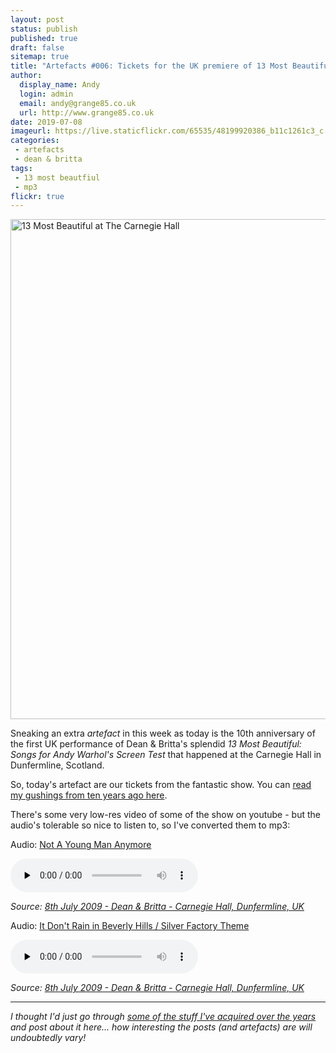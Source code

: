 ```yaml
---
layout: post
status: publish
published: true
draft: false
sitemap: true
title: "Artefacts #006: Tickets for the UK premiere of 13 Most Beautiful"
author:
  display_name: Andy
  login: admin
  email: andy@grange85.co.uk
  url: http://www.grange85.co.uk
date: 2019-07-08
imageurl: https://live.staticflickr.com/65535/48199920386_b11c1261c3_c.jpg
categories:
 - artefacts
 - dean & britta
tags:
 - 13 most beautfiul
 - mp3
flickr: true
---
```

<a data-flickr-embed="true"  href="https://www.flickr.com/photos/grange85/48199920386/in/dateposted/" title="13 Most Beautiful at The Carnegie Hall"><img src="https://live.staticflickr.com/65535/48199920386_b11c1261c3_c.jpg" width="800" height="800" alt="13 Most Beautiful at The Carnegie Hall"></a>

Sneaking an extra _artefact_ in this week as today is the 10th anniversary of the first UK performance of Dean & Britta's splendid _13 Most Beautiful: Songs for Andy Warhol's Screen Test_ that happened at the Carnegie Hall in Dunfermline, Scotland.

So, today's artefact are our tickets from the fantastic show. You can [read my gushings from ten years ago here](/2009/07/09/13-most-beautiful-at-the-carnegie-hall-in-dunfermline/).

There's some very low-res video of some of the show on youtube - but the audio's tolerable so nice to listen to, so I've converted them to mp3:

<div class="well">
  <p class="audio">Audio: <a href="https://media.fullofwishes.co.uk/07-dean_and_britta/audio/2009-07-08-13mb-carnegie-hall-not-a-young-man.mp3">Not A Young Man Anymore</a></p>
  <audio controls="controls" preload="none" src="https://media.fullofwishes.co.uk/07-dean_and_britta/audio/2009-07-08-13mb-carnegie-hall-not-a-young-man.mp3"></audio>
  <p class="source small text-right"><em>Source: <a href="https://www.fullofwishes.co.uk/database/dean-and-britta/shows/2009/2009-07-08-dean-britta-carnegie-hall-dunfermline-uk/">8th July 2009 - Dean & Britta - Carnegie Hall, Dunfermline, UK</a></em></p>
</div>


<div class="well">
  <p class="audio">Audio: <a href="https://media.fullofwishes.co.uk/07-dean_and_britta/audio/2009-07-08-13mb-carnegie-hall-beverly-hills-silver-factory.mp3">It Don't Rain in Beverly Hills / Silver Factory Theme</a></p>
  <audio controls="controls" preload="none" src="https://media.fullofwishes.co.uk/07-dean_and_britta/audio/2009-07-08-13mb-carnegie-hall-beverly-hills-silver-factory.mp3"></audio>
  <p class="source small text-right"><em>Source: <a href="https://www.fullofwishes.co.uk/database/dean-and-britta/shows/2009/2009-07-08-dean-britta-carnegie-hall-dunfermline-uk/">8th July 2009 - Dean & Britta - Carnegie Hall, Dunfermline, UK</a></em></p>
</div>

---

_I thought I'd just go through [some of the stuff I've acquired over the years](/category/artefacts/) and post about it here... how interesting the posts (and artefacts) are will undoubtedly vary!_

